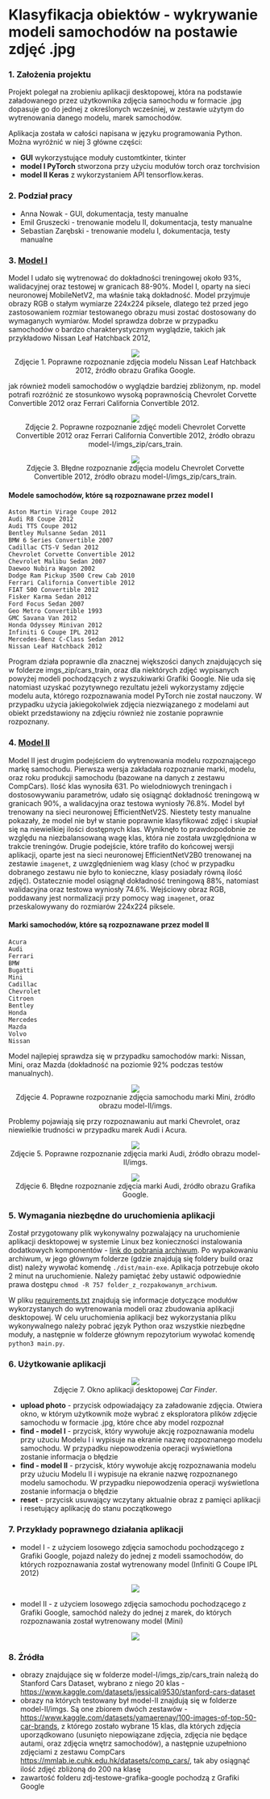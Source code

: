 # Klasyfikacja obiektów - wykrywanie modeli samochodów na postawie zdjęć .jpg



### 1. Założenia projektu
Projekt polegał na zrobieniu aplikacji desktopowej, która na podstawie załadowanego przez użytkownika zdjęcia samochodu w formacie .jpg dopasuje go do jednej z określonych wcześniej, w zestawie użytym do wytrenowania danego modelu, marek samochodów.

Aplikacja została w całości napisana w języku programowania Python. Można wyróżnić w niej 3 główne części: 
* **GUI** wykorzystujące moduły customtkinter, tkinter
* **model I PyTorch** stworzona przy użyciu modułów torch oraz torchvision
* **model II Keras** z wykorzystaniem API tensorflow.keras.



### 2. Podział pracy
* Anna Nowak - GUI, dokumentacja, testy manualne
* Emil Gruszecki - trenowanie modelu II, dokumentacja, testy manualne
* Sebastian Zarębski - trenowanie modelu I, dokumentacja, testy manualne



### 3. [Model I](https://github.com/dzikieAppusy/AO_IS5/tree/main/model-I)
Model I udało się wytrenować do dokładności treningowej około 93%, walidacyjnej oraz testowej w granicach 88-90%. Model I, oparty na sieci neuronowej MobileNetV2, ma właśnie taką dokładność. Model przyjmuje obrazy RGB o stałym wymiarze 224x224 piksele, dlatego też przed jego zastosowaniem rozmiar testowanego obrazu musi zostać dostosowany do wymaganych wymiarów. Model sprawdza dobrze w przypadku samochodów o bardzo charakterystycznym wyglądzie, takich jak przykładowo Nissan Leaf Hatchback 2012,

<p align="center">
  <img src="./readme-zdj/zdj1.png" />
  <br />
  Zdjęcie 1. Poprawne rozpoznanie zdjęcia modelu Nissan Leaf Hatchback 2012, źródło obrazu Grafika Google.
</p>

jak również modeli samochodów o wyglądzie bardziej zbliżonym, np. model potrafi rozróżnić ze stosunkowo wysoką poprawnością Chevrolet Corvette Convertible 2012 oraz Ferrari California Convertible 2012. 

<p align="center">
  <img src="./readme-zdj/zdj2.png" />
  <br />
  Zdjęcie 2. Poprawne rozpoznanie zdjęć modeli Chevrolet Corvette Convertible 2012 oraz Ferrari California Convertible 2012, źródło obrazu model-I/imgs_zip/cars_train.
</p>
<p align="center">
  <img src="./readme-zdj/zdj3.png" />
  <br />
  Zdjęcie 3. Błędne rozpoznanie zdjęcia modelu Chevrolet Corvette Convertible 2012, źródło obrazu model-I/imgs_zip/cars_train.
</p>

#### Modele samochodów, które są rozpoznawane przez model I
```
Aston Martin Virage Coupe 2012
Audi R8 Coupe 2012
Audi TTS Coupe 2012
Bentley Mulsanne Sedan 2011
BMW 6 Series Convertible 2007
Cadillac CTS-V Sedan 2012
Chevrolet Corvette Convertible 2012
Chevrolet Malibu Sedan 2007
Daewoo Nubira Wagon 2002
Dodge Ram Pickup 3500 Crew Cab 2010
Ferrari California Convertible 2012
FIAT 500 Convertible 2012
Fisker Karma Sedan 2012
Ford Focus Sedan 2007
Geo Metro Convertible 1993
GMC Savana Van 2012
Honda Odyssey Minivan 2012
Infiniti G Coupe IPL 2012
Mercedes-Benz C-Class Sedan 2012
Nissan Leaf Hatchback 2012
```

Program działa poprawnie dla znacznej większości danych znajdujących się w folderze imgs_zip/cars_train, oraz dla niektórych zdjęć wypisanych powyżej modeli pochodzących z wyszukiwarki Grafiki Google. Nie uda się natomiast uzyskać pozytywnego rezultatu jeżeli wykorzystamy zdjęcie modelu auta, którego rozpoznawania model PyTorch nie został nauczony. W przypadku użycia jakiegokolwiek zdjęcia niezwiązanego z modelami aut obiekt przedstawiony na zdjęciu również nie zostanie poprawnie rozpoznany.



### 4. [Model II](https://github.com/dzikieAppusy/AO_IS5/tree/main/model-II)
Model II jest drugim podejściem do wytrenowania modelu rozpoznającego markę samochodu. Pierwsza wersja zakładała rozpoznanie marki, modelu, oraz roku produkcji samochodu (bazowane na danych z zestawu CompCars). Ilość klas wynosiła 631. Po wielodniowych treningach i dostosowywaniu parametrów, udało się osiągnąć dokładność treningową w granicach 90%, a walidacyjna oraz testowa wyniosły 76.8%. Model był trenowany na sieci neuronowej EfficientNetV2S. Niestety testy manualne pokazały, że model nie był w stanie poprawnie klasyfikować zdjęć i skupiał się na niewielkiej ilości dostępnych klas. Wyniknęło to prawdopodobnie ze względu na niezbalansowaną wagę klas, która nie została uwzględniona w trakcie treningów. Drugie podejście, które trafiło do końcowej wersji  aplikacji, oparte jest na sieci neuronowej EfficientNetV2B0 trenowanej na zestawie `imagenet`, z uwzględnieniem wag klasy (choć w przypadku dobranego zestawu nie było to konieczne, klasy posiadały równą ilość zdjęć). Ostatecznie model osiągnął dokładność treningową 88%, natomiast walidacyjna oraz testowa wyniosły 74.6%. Wejściowy obraz RGB, poddawany jest normalizacji przy pomocy wag `imagenet`, oraz przeskalowywany do rozmiarów 224x224 piksele. 

#### Marki samochodów, które są rozpoznawane przez model II
```
Acura
Audi
Ferrari
BMW
Bugatti
Mini
Cadillac
Chevrolet
Citroen
Bentley
Honda
Mercedes
Mazda
Volvo
Nissan
```

Model najlepiej sprawdza się w przypadku samochodów marki: Nissan, Mini, oraz Mazda (dokładność na poziomie 92% podczas testów manualnych). 

<p align="center">
  <img src="./readme-zdj/zdj6.png" />
  <br />
  Zdjęcie 4. Poprawne rozpoznanie zdjęcia samochodu marki Mini, źródło obrazu model-II/imgs.
</p>

Problemy pojawiają się przy rozpoznawaniu aut marki Chevrolet, oraz niewielkie trudności w przypadku marek Audi i Acura.

<p align="center">
  <img src="./readme-zdj/zdj8.png" />
  <br />
  Zdjęcie 5. Poprawne rozpoznanie zdjęcia marki Audi, źródło obrazu model-II/imgs.
</p>
<p align="center">
  <img src="./readme-zdj/zdj7.png" />
  <br />
  Zdjęcie 6. Błędne rozpoznanie zdjęcia marki Audi, źródło obrazu Grafika Google.
</p>



### 5. Wymagania niezbędne do uruchomienia aplikacji
Został przygotowany plik wykonywalny pozwalający na uruchomienie aplikacji desktopowej w systemie Linux bez konieczności instalowania dodatkowych komponentów - [link do pobrania archiwum](https://aghedupl-my.sharepoint.com/:u:/g/personal/annov_student_agh_edu_pl/Ec3J3ra4ByNOubBmT1AZmEgBnuC4x8SHc95dl0Ytop6AOw?e=vX01VL). Po wypakowaniu archiwum, w jego głównym folderze (gdzie znajdują się foldery build oraz dist) należy wywołać komendę `./dist/main-exe`. Aplikacja potrzebuje około 2 minut na uruchomienie. Należy pamiętać żeby ustawić odpowiednie prawa dostępu `chmod -R 757 folder_z_rozpakowanym_archiwum`.

W pliku [requirements.txt](https://github.com/dzikieAppusy/AO_IS5/blob/main/requirements.txt) znajdują się informacje dotyczące modułów wykorzystanych do wytrenowania modeli oraz zbudowania aplikacji desktopowej. W celu uruchomienia aplikacji bez wykorzystania pliku wykonywalnego należy pobrać język Python oraz wszystkie niezbędne moduły, a następnie w folderze głównym repozytorium wywołać komendę `python3 main.py`.



### 6. Użytkowanie aplikacji


<p align="center">
  <img src="./readme-zdj/zdj5.png" />
  <br />
  Zdjęcie 7. Okno aplikacji desktopowej <I>Car Finder</I>.
</p>

* **upload photo** - przycisk odpowiadający za załadowanie zdjęcia. Otwiera okno, w którym użytkownik może wybrać z eksploratora plików zdjęcie samochodu w formacie .jpg, które chce aby model rozpoznał
* **find - model I** - przycisk, który wywołuje akcję rozpoznawania modelu przy użuciu Modelu I i wypisuje na ekranie nazwę rozpoznanego modelu samochodu. W przypadku niepowodzenia operacji wyświetlona zostanie informacja o błędzie
* **find - model II** - przycisk, który wywołuje akcję rozpoznawania modelu przy użuciu Modelu II i wypisuje na ekranie nazwę rozpoznanego modelu samochodu. W przypadku niepowodzenia operacji wyświetlona zostanie informacja o błędzie
* **reset** - przycisk usuwający wczytany aktualnie obraz z pamięci aplikacji i resetujący aplikację do stanu początkowego



### 7. Przykłady poprawnego działania aplikacji
* model I - z użyciem losowego zdjęcia samochodu pochodzącego z Grafiki Google, pojazd należy do jednej z modeli ssamochodów, do których rozpoznawania został wytrenowany model (Infiniti G Coupe IPL 2012)
<p align="center">
  <img src="./readme-zdj/zdj4.png" />
</p>

* model II - z użyciem losowego zdjęcia samochodu pochodzącego z Grafiki Google, samochód należy do jednej z marek, do których rozpoznawania został wytrenowany model (Mini)
<p align="center">
  <img src="./readme-zdj/zdj9.png" />
</p>



### 8. Źródła
* obrazy znajdujące się w folderze model-I/imgs_zip/cars_train należą do Stanford Cars Dataset, wybrano z niego 20 klas - https://www.kaggle.com/datasets/jessicali9530/stanford-cars-dataset
* obrazy na których testowany był model-II znajdują się w folderze model-II/imgs. Są one zbiorem dwóch zestawów - https://www.kaggle.com/datasets/yamaerenay/100-images-of-top-50-car-brands, z którego zostało wybrane 15 klas, dla których zdjęcia uporządkowano (usunięto niepowiązane zdjęcia, zdjęcia nie będące autami, oraz zdjęcia wnętrz samochodów), a następnie uzupełniono zdjęciami z zestawu CompCars https://mmlab.ie.cuhk.edu.hk/datasets/comp_cars/, tak aby osiągnąć ilość zdjęć zbliżoną do 200 na klasę
* zawartość folderu zdj-testowe-grafika-google pochodzą z Grafiki Google



